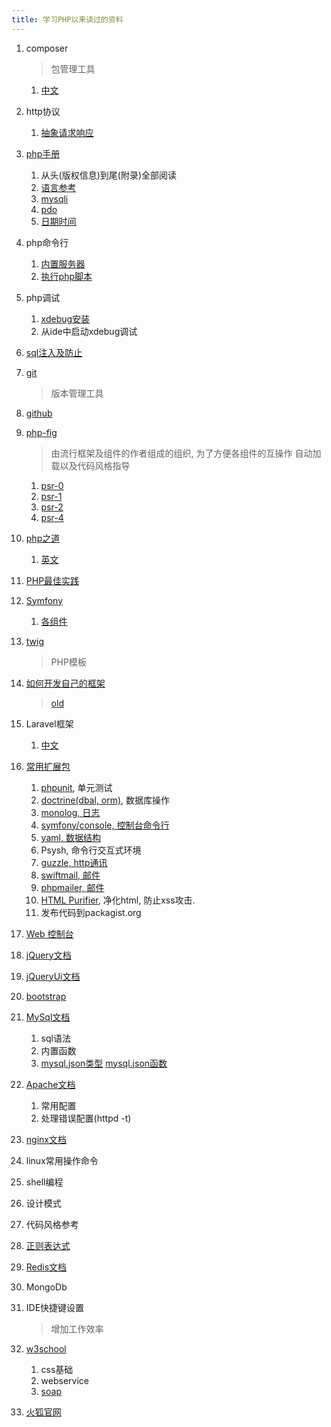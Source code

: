 ```yaml
---
title: 学习PHP以来读过的资料
---
```



1. composer

    > 包管理工具

    1. [中文](http://www.phpcomposer.com/)

1. http协议
    1. [抽象请求响应](http://symfony.com/doc/current/book/http_fundamentals.html)

1. [php手册](http://php.net/manual/zh/)
    1. 从头(版权信息)到尾(附录)全部阅读
    1. [语言参考](http://php.net/manual/zh/langref.php)
    1. [mysqli](http://php.net/manual/zh/book.mysqli.php)
    1. [pdo](http://php.net/manual/zh/book.pdo.php)
    1. [日期时间](http://php.net/manual/zh/book.datetime.php)

1. php命令行
    1. [内置服务器](http://php.net/manual/zh/features.commandline.webserver.php)
    1. [执行php脚本](http://php.net/manual/zh/features.commandline.php)

1. php调试
    1. [xdebug安装](http://xdebug.org)
    1. 从ide中启动xdebug调试

1. [sql注入及防止](http://php.net/manual/zh/pdo.prepare.php)

1. [git](https://git-scm.com/book/zh/v2)

    > 版本管理工具

1. [github](https://github.com/)

1. [php-fig](http://www.php-fig.org/)

    > 由流行框架及组件的作者组成的组织, 为了方便各组件的互操作
    > 自动加载以及代码风格指导

    1. [psr-0](http://www.php-fig.org/psr/psr-0/)
    1. [psr-1](http://www.php-fig.org/psr/psr-1/)
    1. [psr-2](http://www.php-fig.org/psr/psr-2/)
    1. [psr-4](http://www.php-fig.org/psr/psr-4/)


1. [php之道](http://laravel-china.github.io/php-the-right-way/)
    1. [英文](http://www.phptherightway.com/)


1. [PHP最佳实践](https://phpbestpractices.org/)

1. [Symfony](http://symfony.com/doc/current/book/index.html)
    1. [各组件](http://symfony.com/doc/current/components/index.html)

1. [twig](http://twig.sensiolabs.org/)

    > PHP模板

1. [如何开发自己的框架](http://symfony.com/doc/current/create_framework/index.html)

    > [old](http://fabien.potencier.org/create-your-own-framework-series-update.html)

1. Laravel框架
    1. [中文](http://www.golaravel.com/laravel/docs/5.1/)

1. [常用扩展包](https://packagist.org/)
    1. [phpunit](https://phpunit.de/), 单元测试
    1. [doctrine(dbal, orm)](http://www.doctrine-project.org/projects.html), 数据库操作
    1. [monolog, 日志](https://packagist.org/packages/monolog/monolog)
    1. [symfony/console, 控制台命令行](https://packagist.org/packages/symfony/console)
    1. [yaml, 数据结构](https://packagist.org/packages/symfony/yaml)
    1. Psysh, 命令行交互式环境
    1. [guzzle, http通讯](https://packagist.org/packages/guzzlehttp/guzzle)
    1. [swiftmail, 邮件](https://packagist.org/packages/swiftmailer/swiftmailer)
    1. [phpmailer, 邮件](https://packagist.org/packages/phpmailer/phpmailer)
    1. [HTML Purifier](http://htmlpurifier.org/docs), 净化html, 防止xss攻击.
    1. 发布代码到packagist.org

1. [Web 控制台](https://developer.mozilla.org/zh-CN/docs/Tools/Web_Console)

1. [jQuery文档](http://api.jquery.com/)

1. [jQueryUi文档](http://api.jqueryui.com/)

1. [bootstrap](http://www.bootcss.com/)

1. [MySql文档](https://dev.mysql.com/doc/refman/5.7/en/)
    1. sql语法
    1. 内置函数
    1. [mysql.json类型](https://dev.mysql.com/doc/refman/5.7/en/json.html)
        [mysql.json函数](https://dev.mysql.com/doc/refman/5.7/en/json-functions.html)

1. [Apache文档](http://httpd.apache.org/docs/2.4/)
    1. 常用配置
    1. 处理错误配置(httpd -t)

1. [nginx文档](http://nginx.org/en/docs/)

1. linux常用操作命令

1. shell编程

1. 设计模式

1. 代码风格参考

1. [正则表达式](http://php.net/manual/zh/pcre.pattern.php)

1. [Redis文档](http://doc.redisfans.com/)

1. MongoDb

1. IDE快捷键设置

    > 增加工作效率

1. [w3school](http://www.w3school.com.cn/)
    1. css基础
    1. webservice
    1. [soap](http://php.net/manual/zh/book.soap.php)

1. [火狐官网](https://developer.mozilla.org/zh-CN/docs/Web)
